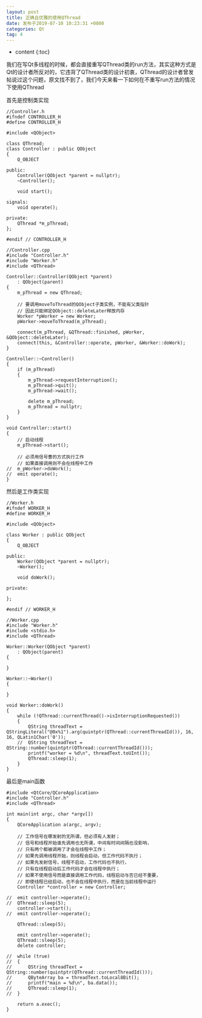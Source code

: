 ```yaml
---
layout: post
title: 正确且优雅的使用QThread
date: 发布于2019-07-10 10:23:31 +0800
categories: Qt
tag: 4
---
```


* content
{:toc}

我们在写Qt多线程的时候，都会直接重写QThread类的run方法，其实这种方式是Qt的设计者所反对的，它违背了QThread类的设计初衷，QThread的设计者曾发帖说过这个问题，原文找不到了，我们今天来看一下如何在不重写run方法的情况下使用QThread

<!-- more -->

首先是控制类实现

    
    
    //Controller.h
    #ifndef CONTROLLER_H
    #define CONTROLLER_H
    
    #include <QObject>
    
    class QThread;
    class Controller : public QObject
    {
    	Q_OBJECT
    
    public:
    	Controller(QObject *parent = nullptr);
    	~Controller();
    
    	void start();
    
    signals:
    	void operate();
    
    private:
    	QThread *m_pThread;
    };
    
    #endif // CONTROLLER_H
    
    //Controller.cpp
    #include "Controller.h"
    #include "Worker.h"
    #include <QThread>
    
    Controller::Controller(QObject *parent)
    	: QObject(parent)
    {
    	m_pThread = new QThread;
    
    	// 要调用moveToThread的QObject子类实例，不能有父类指针
    	// 因此只能绑定QObject::deleteLater释放内存
    	Worker *pWorker = new Worker;
    	pWorker->moveToThread(m_pThread);
    
    	connect(m_pThread, &QThread::finished, pWorker, &QObject::deleteLater);
    	connect(this, &Controller::operate, pWorker, &Worker::doWork);
    }
    
    Controller::~Controller()
    {
    	if (m_pThread)
    	{
    		m_pThread->requestInterruption();
    		m_pThread->quit();
    		m_pThread->wait();
    
    		delete m_pThread;
    		m_pThread = nullptr;
    	}
    }
    
    void Controller::start()
    {
    	// 启动线程
    	m_pThread->start();
    
    	// 必须用信号曹的方式执行工作
    	// 如果直接调用则不会在线程中工作
    //	m_pWorker->doWork();
    //	emit operate();
    }
    

然后是工作类实现

    
    
    //Worker.h
    #ifndef WORKER_H
    #define WORKER_H
    
    #include <QObject>
    
    class Worker : public QObject
    {
    	Q_OBJECT
    
    public:
    	Worker(QObject *parent = nullptr);
    	~Worker();
    
    	void doWork();
    
    private:
    	
    };
    
    #endif // WORKER_H
    
    //Worker.cpp
    #include "Worker.h"
    #include <stdio.h>
    #include <QThread>
    
    Worker::Worker(QObject *parent)
    	: QObject(parent)
    {
    
    }
    
    Worker::~Worker()
    {
    
    }
    
    void Worker::doWork()
    {
    	while (!QThread::currentThread()->isInterruptionRequested())
    	{
    		QString threadText = QStringLiteral("@0x%1").arg(quintptr(QThread::currentThreadId()), 16, 16, QLatin1Char('0'));
    	//	QString threadText = QString::number(quintptr(QThread::currentThreadId()));
    		printf("worker = %d\n", threadText.toUInt());
    		QThread::sleep(1);
    	}
    }
    

最后是main函数

    
    
    #include <QtCore/QCoreApplication>
    #include "Controller.h"
    #include <QThread>
    
    int main(int argc, char *argv[])
    {
    	QCoreApplication a(argc, argv);
    
    	// 工作信号在哪发射的无所谓，但必须有人发射；
    	// 信号和线程开始谁先调用也无所谓，中间有时间间隔也没影响，
    	// 只有两个都被调用了才会在线程中工作；
    	// 如果先调用线程开始，则线程会启动，但工作代码不执行；
    	// 如果先发射信号，线程不启动，工作代码也不执行，
    	// 只有在线程启动后工作代码才会在线程中执行；
    	// 如果不使用信号而是直接调用工作代码，线程启动与否已经不重要，
    	// 即使线程已经启动，也不会在线程中执行，而是在当前线程中运行
    	Controller *controller = new Controller;
    
    //	emit controller->operate();
    //	QThread::sleep(5);
    	controller->start();
    //	emit controller->operate();
    
    	QThread::sleep(5);
    
    	emit controller->operate();
    	QThread::sleep(5);
    	delete controller;
    
    // 	while (true)
    // 	{
    // 		QString threadText = QString::number(quintptr(QThread::currentThreadId()));
    // 		QByteArray ba = threadText.toLocal8Bit();
    // 		printf("main = %d\n", ba.data());
    // 		QThread::sleep(1);
    // 	}
    
    	return a.exec();
    }
    
    


